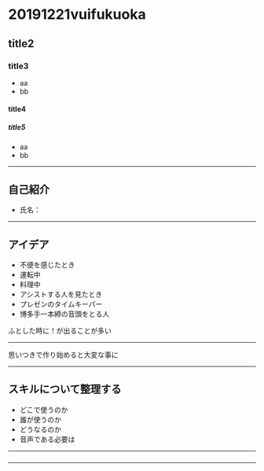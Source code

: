# 20191221vuifukuoka
## title2
### title3
* aa
 * bb
#### title4
##### title5
* aa
 * bb

---

## 自己紹介
* 氏名：


---

## アイデア
* 不便を感じたとき
 * 運転中
 * 料理中
* アシストする人を見たとき
 * プレゼンのタイムキーパー
 * 博多手一本締の音頭をとる人

ふとした時に！が出ることが多い
 
---

思いつきで作り始めると大変な事に

---

## スキルについて整理する
* どこで使うのか
* 誰が使うのか
* どうなるのか
* 音声である必要は

---
### 
---
